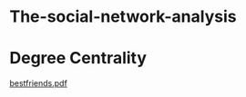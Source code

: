 # The-social-network-analysis

# Degree Centrality



[bestfriends.pdf](https://github.com/jy3113/The-social-network-analysis/files/6641856/bestfriends.pdf)
